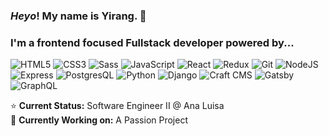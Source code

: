 ### *Heyo*! My name is **Yirang**. :wave:

### I'm a frontend focused Fullstack developer powered by... <br />
![HTML5](https://img.shields.io/badge/-HTML5-000000?style=flat&logo=html5)
![CSS3](https://img.shields.io/badge/-CSS3-000000?style=flat&logo=css3)
![Sass](https://img.shields.io/badge/-Sass-000000?style=flat&logo=sass)
![JavaScript](https://img.shields.io/badge/-JavaScript-000000?style=flat&logo=javascript)
![React](https://img.shields.io/badge/-React-000000?style=flat&logo=react)
![Redux](https://img.shields.io/badge/-Redux-000000?style=flat&logo=redux)
![Git](https://img.shields.io/badge/-Git-000000?style=flat&logo=git)
![NodeJS](https://img.shields.io/badge/-NodeJS-000000?style=flat&logo=nodejs)
![Express](https://img.shields.io/badge/-Express-000000?style=flat&logo=express)
![PostgresQL](https://img.shields.io/badge/-PostgresQL-000000?style=flat&logo=postgresql)
![Python](https://img.shields.io/badge/-Python-000000?style=flat&logo=python)
![Django](https://img.shields.io/badge/-Django-000000?style=flat&logo=django)
![Craft CMS](https://img.shields.io/badge/-CraftCMS-000000?style=flat&logo=craftcms)
![Gatsby](https://img.shields.io/badge/-Gatsby-000000?style=flat&logo=gatsby)
![GraphQL](https://img.shields.io/badge/-GraphQL-000000?style=flat&logo=graphql)

⭐️ **Current Status:** Software Engineer II @ Ana Luisa <br/>
🌱 **Currently Working on:** A Passion Project <br/>



